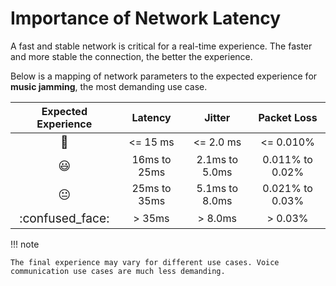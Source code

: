 # Importance of Network Latency
A fast and stable network is critical for a real-time experience. The faster and more stable the connection, the better the experience.

Below is a mapping of network parameters to the expected experience for **music jamming**, the most demanding use case.

| Expected Experience | Latency | Jitter | Packet Loss |
| :-----------------: | :-----: | :----: | :---------: |
| <big>:partying_face:</big> | <= 15 ms | <= 2.0 ms | <= 0.010% |
| <big>:smiley:</big> | 16ms to 25ms | 2.1ms to 5.0ms | 0.011% to 0.02% |
| <big>:neutral_face:</big> |  25ms to 35ms | 5.1ms to 8.0ms | 0.021% to 0.03% |
| <big>:confused_face:</big> |  > 35ms | > 8.0ms | > 0.03% |

!!! note
    
    The final experience may vary for different use cases. Voice communication use cases are much less demanding.

